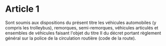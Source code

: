 # Article 1

Sont soumis aux dispositions du présent titre les véhicules automobiles (y compris les trolleybus), remorques, semi-remorques, véhicules articulés et ensembles de véhicules faisant l'objet du titre II du décret portant règlement général sur la police de la circulation routière (code de la route).
